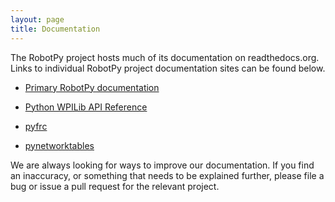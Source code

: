 ```yaml
---
layout: page
title: Documentation
---
```


The RobotPy project hosts much of its documentation on readthedocs.org. Links to individual RobotPy project documentation sites can be found below.

* [Primary RobotPy documentation](http://robotpy.readthedocs.org)
* [Python WPILib API Reference](http://robotpy.readthedocs.org/en/latest/wpilib.html)

* [pyfrc](http://pyfrc.readthedocs.org)
* [pynetworktables](http://pynetworktables.readthedocs.org)

We are always looking for ways to improve our documentation. If you find an inaccuracy, or something that needs to be explained further, please file a bug or issue a pull request for the relevant project.
